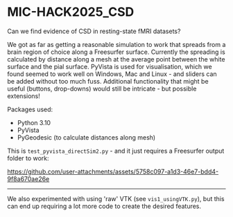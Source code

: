# MIC-HACK2025_CSD
Can we find evidence of CSD in resting-state fMRI datasets?

We got as far as getting a reasonable simulation to work that spreads from a brain region of choice along a Freesurfer surface. Currently the spreading is calculated by distance along a mesh at the average point between the white surface and the pial surface. PyVista is used for visualisation, which we found seemed to work well on Windows, Mac and Linux - and sliders can be added without too much fuss. Additional functionality that might be useful (buttons, drop-downs) would still be intricate - but possible extensions!

Packages used:
- Python 3.10
- PyVista
- PyGeodesic (to calculate distances along mesh)

This is `test_pyvista_directSim2.py` - and it just requires a Freesurfer output folder to work:

https://github.com/user-attachments/assets/5758c097-a1d3-46e7-bdd4-9f8a670ae26e


***

We also experimented with using 'raw' VTK (see `vis1_usingVTK.py`), but this can end up requiring a lot more code to create the desired features.
